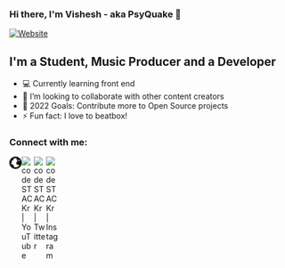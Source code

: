 ### Hi there, I'm Vishesh - aka PsyQuake 👋 
[![Website](https://img.shields.io/badge/-Portfolio%20%20%20%20%20%20%20%20%20%20%20-blue?label=vishesh-dev&style=for-the-badge&url=https%3A%2F%2Fcodestackr.com)](https://vishesh-dev.w3spaces.com)

## I'm a Student, Music Producer and a Developer
- 💻 Currently learning front end 
- 👥 I’m looking to collaborate with other content creators
- 🥅 2022 Goals: Contribute more to Open Source projects
- ⚡ Fun fact: I love to beatbox! 
### Connect with me:
[<img align="left" alt="codeSTACKr.com" width="22px" src="https://raw.githubusercontent.com/iconic/open-iconic/master/svg/globe.svg" />][website]
[<img align="left" alt="codeSTACKr | YouTube" width="22px" src="https://cdn.jsdelivr.net/npm/simple-icons@v3/icons/youtube.svg" />][youtube]
[<img align="left" alt="codeSTACKr | Twitter" width="22px" src="https://cdn.jsdelivr.net/npm/simple-icons@v3/icons/twitter.svg" />][twitter]
[<img align="left" alt="codeSTACKr | Instagram" width="22px" src="https://cdn.jsdelivr.net/npm/simple-icons@v3/icons/instagram.svg" />][instagram]
<br />

[website]: https://vishesh-dev.w3spaces.com
[youtube]: https://www.youtube.com/channel/UCm2xnD-CM7htzWgOAgb0mQg
[instagram]: https://www.instagram.com/psyquake_69/
[twitter]: https://twitter.com/PsyQuake